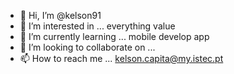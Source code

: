 - 👋 Hi, I’m @kelson91
- 👀 I’m interested in ... everything value 
- 🌱 I’m currently learning ... mobile develop app
- 💞️ I’m looking to collaborate on ...
- 📫 How to reach me ... kelson.capita@my.istec.pt

<!---
kelson91/kelson91 is a ✨ special ✨ repository because its `README.md` (this file) appears on your GitHub profile.
You can click the Preview link to take a look at your changes.
--->
